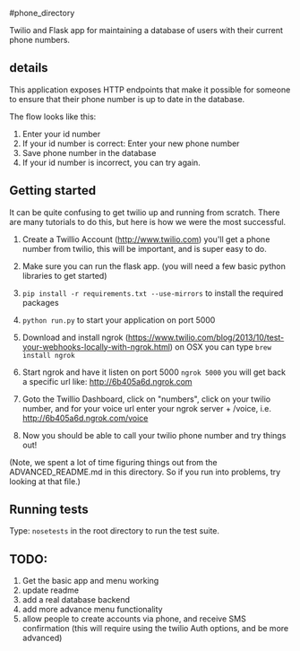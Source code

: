 #phone_directory

Twilio and Flask app for maintaining a database of users with their current phone numbers.


## details

This application exposes HTTP endpoints that make it possible for someone to ensure that their phone number is up to date in the database.

The flow looks like this:

1. Enter your id number
2. If your id number is correct: Enter your new phone number
3. Save phone number in the database
4. If your id number is incorrect, you can try again.

## Getting started

It can be quite confusing to get twilio up and running from scratch.  There are many tutorials to do this, but here is how we were the most successful.

1. Create a Twillio Account (http://www.twilio.com) you'll get a phone number from twilio, this will be important, and is super easy to do.
2. Make sure you can run the flask app. (you will need a few basic python libraries to get started)
3. `pip install -r requirements.txt --use-mirrors` to install the required packages
4. `python run.py` to start your application on port 5000

5. Download and install ngrok (https://www.twilio.com/blog/2013/10/test-your-webhooks-locally-with-ngrok.html) on OSX you can type `brew install ngrok`

6. Start ngrok and have it listen on port 5000 `ngrok 5000` you will get back a specific url like: http://6b405a6d.ngrok.com
7. Goto the Twillio Dashboard, click on "numbers", click on your twilio number, and for your voice url enter your ngrok server + /voice, i.e. http://6b405a6d.ngrok.com/voice

8. Now you should be able to call your twilio phone number and try things out!

(Note, we spent a lot of time figuring things out from the ADVANCED_README.md in this directory.  So if you run into problems, try looking at that file.)

## Running tests

Type: ``` nosetests ``` in the root directory to run the test suite.


## TODO:

1. Get the basic app and menu working
2. update readme
3. add a real database backend
4. add more advance menu functionality
5. allow people to create accounts via phone, and receive SMS confirmation (this will require using the twilio Auth options, and be more advanced)



